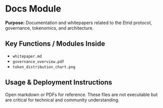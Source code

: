# Docs Module

**Purpose:** Documentation and whitepapers related to the Etrid protocol, governance, tokenomics, and architecture.

## Key Functions / Modules Inside
- `whitepaper.md`
- `governance_overview.pdf`
- `token_distribution_chart.png`

## Usage & Deployment Instructions
Open markdown or PDFs for reference. These files are not executable but are critical for technical and community understanding.
